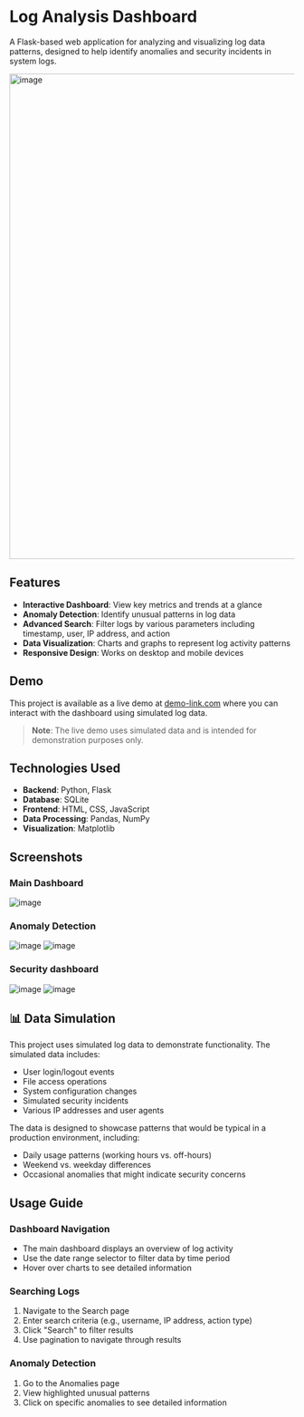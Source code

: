 # Log Analysis Dashboard

A Flask-based web application for analyzing and visualizing log data patterns, designed to help identify anomalies and security incidents in system logs.

<img width="857" alt="image" src="https://github.com/user-attachments/assets/0178f256-6397-4718-ab90-19ac3b57d714" />


##  Features

- **Interactive Dashboard**: View key metrics and trends at a glance
- **Anomaly Detection**: Identify unusual patterns in log data
- **Advanced Search**: Filter logs by various parameters including timestamp, user, IP address, and action
- **Data Visualization**: Charts and graphs to represent log activity patterns
- **Responsive Design**: Works on desktop and mobile devices

##  Demo

This project is available as a live demo at [demo-link.com](https://demo-link.com) where you can interact with the dashboard using simulated log data.

> **Note**: The live demo uses simulated data and is intended for demonstration purposes only.

## Technologies Used

- **Backend**: Python, Flask
- **Database**: SQLite
- **Frontend**: HTML, CSS, JavaScript
- **Data Processing**: Pandas, NumPy
- **Visualization**: Matplotlib

##  Screenshots

### Main Dashboard
![image](https://github.com/user-attachments/assets/ff318566-7a13-4aca-9d96-d6d7b3f9295f)


### Anomaly Detection
![image](https://github.com/user-attachments/assets/e14f4d19-5298-40ec-b067-c38d7980708c)
![image](https://github.com/user-attachments/assets/099b00d1-86e1-4a3c-b268-1b3e224a1a19)


### Security dashboard
![image](https://github.com/user-attachments/assets/ed997bba-b65b-47e9-be8d-b138dce45b72)
![image](https://github.com/user-attachments/assets/356d6575-3dae-4904-8794-31013d81c5ee)




## 📊 Data Simulation

This project uses simulated log data to demonstrate functionality. The simulated data includes:

- User login/logout events
- File access operations
- System configuration changes
- Simulated security incidents
- Various IP addresses and user agents

The data is designed to showcase patterns that would be typical in a production environment, including:
- Daily usage patterns (working hours vs. off-hours)
- Weekend vs. weekday differences
- Occasional anomalies that might indicate security concerns

## Usage Guide

### Dashboard Navigation
- The main dashboard displays an overview of log activity
- Use the date range selector to filter data by time period
- Hover over charts to see detailed information

### Searching Logs
1. Navigate to the Search page
2. Enter search criteria (e.g., username, IP address, action type)
3. Click "Search" to filter results
4. Use pagination to navigate through results

### Anomaly Detection
1. Go to the Anomalies page
2. View highlighted unusual patterns
3. Click on specific anomalies to see detailed information

